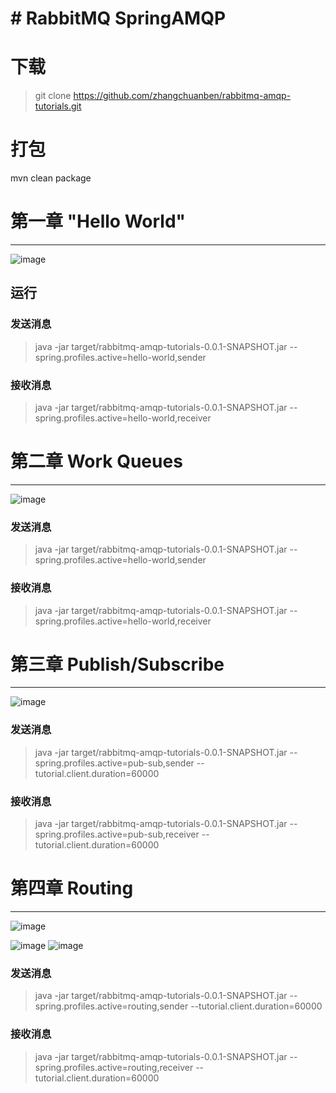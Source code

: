 # # RabbitMQ SpringAMQP
# 下载
> git clone https://github.com/zhangchuanben/rabbitmq-amqp-tutorials.git
# 打包 
mvn clean package
# 第一章 "Hello World"

---
![image](http://www.rabbitmq.com/img/tutorials/python-one.png)
## 运行
### 发送消息
> java -jar target/rabbitmq-amqp-tutorials-0.0.1-SNAPSHOT.jar --spring.profiles.active=hello-world,sender

### 接收消息
> java -jar target/rabbitmq-amqp-tutorials-0.0.1-SNAPSHOT.jar --spring.profiles.active=hello-world,receiver


# 第二章 Work Queues
---

![image](http://www.rabbitmq.com/img/tutorials/python-two.png)

### 发送消息
> java -jar target/rabbitmq-amqp-tutorials-0.0.1-SNAPSHOT.jar --spring.profiles.active=hello-world,sender

### 接收消息
> java -jar target/rabbitmq-amqp-tutorials-0.0.1-SNAPSHOT.jar --spring.profiles.active=hello-world,receiver

# 第三章 Publish/Subscribe
---
![image](http://www.rabbitmq.com/img/tutorials/python-three-overall.png)

### 发送消息
> java -jar target/rabbitmq-amqp-tutorials-0.0.1-SNAPSHOT.jar --spring.profiles.active=pub-sub,sender 
    --tutorial.client.duration=60000

### 接收消息
> java -jar target/rabbitmq-amqp-tutorials-0.0.1-SNAPSHOT.jar --spring.profiles.active=pub-sub,receiver --tutorial.client.duration=60000

# 第四章 Routing
---
![image](http://www.rabbitmq.com/img/tutorials/direct-exchange.png)

![image](http://www.rabbitmq.com/img/tutorials/direct-exchange-multiple.png)
![image](http://www.rabbitmq.com/img/tutorials/python-four.png)
### 发送消息
> java -jar target/rabbitmq-amqp-tutorials-0.0.1-SNAPSHOT.jar --spring.profiles.active=routing,sender --tutorial.client.duration=60000

### 接收消息
> java -jar target/rabbitmq-amqp-tutorials-0.0.1-SNAPSHOT.jar --spring.profiles.active=routing,receiver --tutorial.client.duration=60000